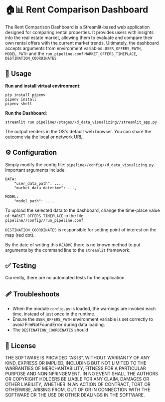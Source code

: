 # 🏠📊 Rent Comparison Dashboard

The Rent Comparison Dashboard is a Streamlit-based web application designed for comparing rental properties.
It provides users with insights into the real estate market,
allowing them to evaluate and compare their own rental offers with the current market trends.
Ultimately, the dashboard accepts arguments from environment variables:
`USER_OFFERS_PATH`, `MODEL_PATH`
and the `run_pipeline.conf`
`MARKET_OFFERS_TIMEPLACE`, `DESTINATION_COORDINATES`

## 🔨 Usage

**Run and install virtual environment:**

```
pip install pipenv
pipenv install
pipenv shell
```

**Run the Dashboard**:

```
streamlit run pipeline//stages//d_data_visualizing//streamlit_app.py
```

The output renders in the OS's default web browser.
You can share the outcome via the local or network URL.

## ⚙️ Configuration

Simply modify the config file: `pipeline//config//d_data_visualizing.py`.
Important arguments include:

```
DATA:
    "user_data_path": ...,
    "market_data_datetime": ...,

MODEL:
    "model_path": ...,

```

To upload the selected data to the dashboard, change the time-place value of:
`MARKET_OFFERS_TIMEPLACE`
in the file:
`pipeline//config//run_pipeline.conf`

`DESTINATION_COORDINATES` is responsible for setting point of interest on the map (red dot).

By the date of writing this `README` there is no known method to put arguments by the command line to the `streamlit` framework.

## ✅ Testing

Currently, there are no automated tests for the application.

## 🩹 Troubleshoots

- When the module `config.py` is loaded, the warnings are invoked each time, instead of just once in the runtime.
- Ensure the `USER_OFFERS_PATH` environment variable is set correctly to avoid FileNotFoundError during data loading.
- The `DESTINATION_COORDINATES` should

## 📜 License

THE SOFTWARE IS PROVIDED “AS IS”, WITHOUT WARRANTY OF ANY KIND, EXPRESS OR IMPLIED, INCLUDING BUT NOT LIMITED TO THE WARRANTIES OF MERCHANTABILITY, FITNESS FOR A PARTICULAR PURPOSE AND NONINFRINGEMENT. IN NO EVENT SHALL THE AUTHORS OR COPYRIGHT HOLDERS BE LIABLE FOR ANY CLAIM, DAMAGES OR OTHER LIABILITY, WHETHER IN AN ACTION OF CONTRACT, TORT OR OTHERWISE, ARISING FROM, OUT OF OR IN CONNECTION WITH THE SOFTWARE OR THE USE OR OTHER DEALINGS IN THE SOFTWARE.
